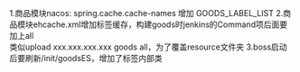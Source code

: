 1.商品模块nacos: spring.cache.cache-names 增加 GOODS_LABEL_LIST
2.商品模块ehcache.xml增加标签缓存，构建goods时jenkins的Command项后面要加上all  
类似upload xxx.xxx.xxx.xxx goods all，为了覆盖resource文件夹
3.boss启动后要刷新/init/goodsES，增加了标签内部类